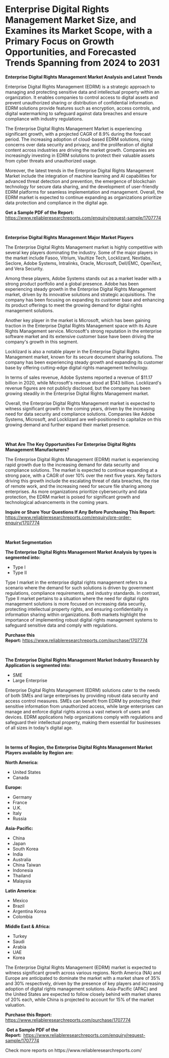 <p><h1>Enterprise Digital Rights Management Market Size, and Examines its Market Scope, with a Primary Focus on Growth Opportunities, and Forecasted Trends Spanning from 2024 to 2031</h1></p><p><strong>Enterprise Digital Rights Management Market Analysis and Latest Trends</strong></p>
<p><p>Enterprise Digital Rights Management (EDRM) is a strategic approach to managing and protecting sensitive data and intellectual property within an organization. It enables companies to control access to digital assets and prevent unauthorized sharing or distribution of confidential information. EDRM solutions provide features such as encryption, access controls, and digital watermarking to safeguard against data breaches and ensure compliance with industry regulations.</p><p>The Enterprise Digital Rights Management Market is experiencing significant growth, with a projected CAGR of 8.9% during the forecast period. The increasing adoption of cloud-based EDRM solutions, rising concerns over data security and privacy, and the proliferation of digital content across industries are driving the market growth. Companies are increasingly investing in EDRM solutions to protect their valuable assets from cyber threats and unauthorized usage.</p><p>Moreover, the latest trends in the Enterprise Digital Rights Management Market include the integration of machine learning and AI capabilities for advanced threat detection and prevention, the emergence of blockchain technology for secure data sharing, and the development of user-friendly EDRM platforms for seamless implementation and management. Overall, the EDRM market is expected to continue expanding as organizations prioritize data protection and compliance in the digital age.</p></p>
<p><strong>Get a Sample PDF of the Report:&nbsp;</strong> <a href="https://www.reliableresearchreports.com/enquiry/request-sample/1707774">https://www.reliableresearchreports.com/enquiry/request-sample/1707774</a></p>
<p>&nbsp;</p>
<p><strong>Enterprise Digital Rights Management Major Market Players</strong></p>
<p><p>The Enterprise Digital Rights Management market is highly competitive with several key players dominating the industry. Some of the major players in the market include Fasoo, Vitrium, Vaultize Tech, Locklizard, Nextlabs, Seclore, Adobe Systems, Intralinks, Oracle, Microsoft, Dell/EMC, OpenText, and Vera Security.</p><p>Among these players, Adobe Systems stands out as a market leader with a strong product portfolio and a global presence. Adobe has been experiencing steady growth in the Enterprise Digital Rights Management market, driven by its innovative solutions and strategic acquisitions. The company has been focusing on expanding its customer base and enhancing its product offerings to meet the growing demand for digital rights management solutions.</p><p>Another key player in the market is Microsoft, which has been gaining traction in the Enterprise Digital Rights Management space with its Azure Rights Management service. Microsoft's strong reputation in the enterprise software market and its extensive customer base have been driving the company's growth in this segment.</p><p>Locklizard is also a notable player in the Enterprise Digital Rights Management market, known for its secure document sharing solutions. The company has been experiencing steady growth and expanding its customer base by offering cutting-edge digital rights management technology.</p><p>In terms of sales revenue, Adobe Systems reported a revenue of $11.17 billion in 2020, while Microsoft's revenue stood at $143 billion. Locklizard's revenue figures are not publicly disclosed, but the company has been growing steadily in the Enterprise Digital Rights Management market.</p><p>Overall, the Enterprise Digital Rights Management market is expected to witness significant growth in the coming years, driven by the increasing need for data security and compliance solutions. Companies like Adobe Systems, Microsoft, and Locklizard are well-positioned to capitalize on this growing demand and further expand their market presence.</p></p>
<p>&nbsp;</p>
<p><strong>What Are The Key Opportunities For Enterprise Digital Rights Management Manufacturers?</strong></p>
<p><p>The Enterprise Digital Rights Management (EDRM) market is experiencing rapid growth due to the increasing demand for data security and compliance solutions. The market is expected to continue expanding at a strong pace, with a CAGR of over 10% over the next five years. Key factors driving this growth include the escalating threat of data breaches, the rise of remote work, and the increasing need for secure file sharing among enterprises. As more organizations prioritize cybersecurity and data protection, the EDRM market is poised for significant growth and technological advancements in the coming years.</p></p>
<p><strong>Inquire or Share Your Questions If Any Before Purchasing This Report:</strong> <a href="https://www.reliableresearchreports.com/enquiry/pre-order-enquiry/1707774">https://www.reliableresearchreports.com/enquiry/pre-order-enquiry/1707774</a></p>
<p>&nbsp;</p>
<p><strong>Market Segmentation</strong></p>
<p><strong>The Enterprise Digital Rights Management Market Analysis by types is segmented into:</strong></p>
<p><ul><li>Type I</li><li>Type II</li></ul></p>
<p><p>Type I market in the enterprise digital rights management refers to a scenario where the demand for such solutions is driven by government regulations, compliance requirements, and industry standards. In contrast, Type II market pertains to a situation where the need for digital rights management solutions is more focused on increasing data security, protecting intellectual property rights, and ensuring confidentiality in information sharing within organizations. Both markets highlight the importance of implementing robust digital rights management systems to safeguard sensitive data and comply with regulations.</p></p>
<p><strong>Purchase this Report:&nbsp;</strong><a href="https://www.reliableresearchreports.com/purchase/1707774">https://www.reliableresearchreports.com/purchase/1707774</a></p>
<p>&nbsp;</p>
<p><strong>The Enterprise Digital Rights Management Market Industry Research by Application is segmented into:</strong></p>
<p><ul><li>SME</li><li>Large Enterprise</li></ul></p>
<p><p>Enterprise Digital Rights Management (EDRM) solutions cater to the needs of both SMEs and large enterprises by providing robust data security and access control measures. SMEs can benefit from EDRM by protecting their sensitive information from unauthorized access, while large enterprises can manage and enforce digital rights across a vast network of users and devices. EDRM applications help organizations comply with regulations and safeguard their intellectual property, making them essential for businesses of all sizes in today's digital age.</p></p>
<p>&nbsp;</p>
<p><strong>In terms of Region, the Enterprise Digital Rights Management Market Players available by Region are:</strong></p>
<p>
    <p> <strong> North America: </strong>
        <ul>
            <li>United States</li>
            <li>Canada</li>
        </ul>
        </p> 
    <p> <strong> Europe: </strong>
        <ul>
            <li>Germany</li>
            <li>France</li>
            <li>U.K.</li>
            <li>Italy</li>
            <li>Russia</li>
        </ul>
        </p> 
    <p> <strong> Asia-Pacific: </strong>
        <ul>
            <li>China</li>
            <li>Japan</li>
            <li>South Korea</li>
            <li>India</li>
            <li>Australia</li>
            <li>China Taiwan</li>
            <li>Indonesia</li>
            <li>Thailand</li>
            <li>Malaysia</li>
        </ul>
        </p> 
    <p> <strong> Latin America: </strong>
        <ul>
            <li>Mexico</li>
            <li>Brazil</li>
            <li>Argentina Korea</li>
            <li>Colombia</li>
        </ul>
        </p> 
    <p> <strong> Middle East & Africa: </strong>
        <ul>
            <li>Turkey</li>
            <li>Saudi</li>
            <li>Arabia</li>
            <li>UAE</li>
            <li>Korea</li>
        </ul>
    </p>
    </p>
<p><p>The Enterprise Digital Rights Management (EDRM) market is expected to witness significant growth across various regions. North America (NA) and Europe are anticipated to dominate the market with a market share of 35% and 30% respectively, driven by the presence of key players and increasing adoption of digital rights management solutions. Asia-Pacific (APAC) and the United States are expected to follow closely behind with market shares of 20% each, while China is projected to account for 15% of the market valuation.</p></p>
<p><strong>Purchase this Report: </strong><a href="https://www.reliableresearchreports.com/purchase/1707774">https://www.reliableresearchreports.com/purchase/1707774</a></p>
<p>&nbsp;<strong>Get a Sample PDF of the Report:&nbsp;&nbsp;</strong><a href="https://www.reliableresearchreports.com/enquiry/request-sample/1707774">https://www.reliableresearchreports.com/enquiry/request-sample/1707774</a></p>
<p><strong></strong></p>
<p>Check more reports on https://www.reliableresearchreports.com/</p>